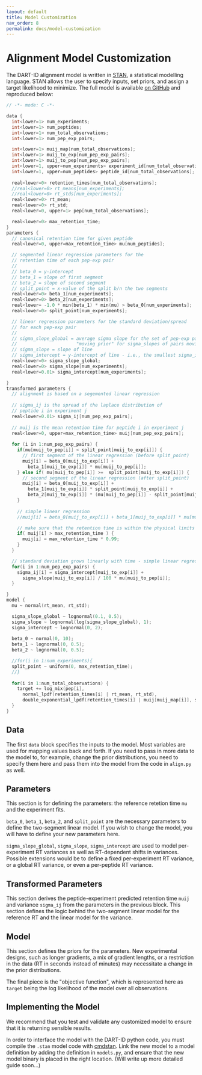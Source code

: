 ```yaml
---
layout: default
title: Model Customization
nav_order: 8
permalink: docs/model-customization
---
```


# Alignment Model Customization

The DART-ID alignment model is written in [STAN](https://mc-stan.org/), a statistical modelling language. STAN allows the user to specify inputs, set priors, and assign a target likelihood to minimize. The full model is available [on GitHub](https://raw.githubusercontent.com/SlavovLab/DART-ID/master/dart_id/models/fit_RT3e.stan) and reproduced below:

```c
// -*- mode: C -*-

data {
  int<lower=1> num_experiments;
  int<lower=1> num_peptides;
  int<lower=1> num_total_observations;
  int<lower=1> num_pep_exp_pairs;

  int<lower=1> muij_map[num_total_observations];
  int<lower=1> muij_to_exp[num_pep_exp_pairs];
  int<lower=1> muij_to_pep[num_pep_exp_pairs];
  int<lower=1, upper=num_experiments> experiment_id[num_total_observations];
  int<lower=1, upper=num_peptides> peptide_id[num_total_observations];
  
  real<lower=0> retention_times[num_total_observations];
  //real<lower=0> rt_means[num_experiments];
  //real<lower=0> rt_stds[num_experiments];
  real<lower=0> rt_mean;
  real<lower=0> rt_std;
  real<lower=0, upper=1> pep[num_total_observations];

  real<lower=0> max_retention_time;
}
parameters {
  // canonical retention time for given peptide
  real<lower=0, upper=max_retention_time> mu[num_peptides];

  // segmented linear regression parameters for the 
  // retention time of each pep-exp pair
  //
  // beta_0 = y-intercept
  // beta_1 = slope of first segment
  // beta_2 = slope of second segment
  // split_point = x-value of the split b/n the two segments
  real<lower=0> beta_1[num_experiments];
  real<lower=0> beta_2[num_experiments];
  real<lower= -1.0 * min(beta_1) * min(mu) > beta_0[num_experiments];
  real<lower=0> split_point[num_experiments];

  // linear regression parameters for the standard deviation/spread 
  // for each pep-exp pair
  //
  // sigma_slope_global = average sigma slope for the set of pep-exp pairs.
  //                      "moving prior" for sigma_slopes of pairs moving forwards
  // sigma_slope = slope of line
  // sigma_intercept = y-intercept of line - i.e., the smallest sigma_ij possible in that experiment
  real<lower=0> sigma_slope_global;
  real<lower=0> sigma_slope[num_experiments];
  real<lower=0.01> sigma_intercept[num_experiments];

}
transformed parameters {
  // alignment is based on a segemented linear regression
  
  // sigma_ij is the spread of the laplace distribution of 
  // peptide i in experiment j
  real<lower=0.01> sigma_ij[num_pep_exp_pairs];
  
  // muij is the mean retention time for peptide i in experiment j 
  real<lower=0, upper=max_retention_time> muij[num_pep_exp_pairs];
  
  for (i in 1:num_pep_exp_pairs) {
    if(mu[muij_to_pep[i]] < split_point[muij_to_exp[i]]) {
      // first segment of the linear regression (before split_point)
      muij[i] = beta_0[muij_to_exp[i]] + 
        beta_1[muij_to_exp[i]] * mu[muij_to_pep[i]];
    } else if( mu[muij_to_pep[i]] >=  split_point[muij_to_exp[i]]) {
      // second segment of the linear regression (after split_point)
      muij[i] = beta_0[muij_to_exp[i]] + 
        beta_1[muij_to_exp[i]] * split_point[muij_to_exp[i]] + 
        beta_2[muij_to_exp[i]] * (mu[muij_to_pep[i]] - split_point[muij_to_exp[i]]);
    }
    
    // simple linear regression
    //muij[i] = beta_0[muij_to_exp[i]] + beta_1[muij_to_exp[i]] * mu[muij_to_pep[i]];

    // make sure that the retention time is within the physical limits
    if( muij[i] > max_retention_time ) {
      muij[i] = max_retention_time * 0.99;
    }
  }

  // standard deviation grows linearly with time - simple linear regression
  for(i in 1:num_pep_exp_pairs) { 
    sigma_ij[i] = sigma_intercept[muij_to_exp[i]] + 
      sigma_slope[muij_to_exp[i]] / 100 * mu[muij_to_pep[i]];
  }

}
model {
  mu ~ normal(rt_mean, rt_std);

  sigma_slope_global ~ lognormal(0.1, 0.5);
  sigma_slope ~ lognormal(log(sigma_slope_global), 1);
  sigma_intercept ~ lognormal(0, 2);
  
  beta_0 ~ normal(0, 10);
  beta_1 ~ lognormal(0, 0.5);
  beta_2 ~ lognormal(0, 0.5);

  //for(i in 1:num_experiments){
  split_point ~ uniform(0, max_retention_time);
  //}
  
  for(i in 1:num_total_observations) {
    target += log_mix(pep[i],
      normal_lpdf(retention_times[i] | rt_mean, rt_std),
      double_exponential_lpdf(retention_times[i] | muij[muij_map[i]], sigma_ij[muij_map[i]]));
  }
}
```

## Data

The first `data` block specifies the inputs to the model. Most variables are used for mapping values back and forth. If you need to pass in more data to the model to, for example, change the prior distributions, you need to specify them here and pass them into the model from the code in `align.py` as well.

## Parameters

This section is for defining the parameters: the reference retetion time `mu` and the experiment fits. 

`beta_0`, `beta_1`, `beta_2`, and `split_point` are the necessary parameters to define the two-segment linear model. If you wish to change the model, you will have to define your new parameters here.

`sigma_slope_global`, `sigma_slope`, `sigma_intercept` are used to model per-experiment RT variances as well as RT-dependent shifts in variances. Possible extensions would be to define a fixed per-experiment RT variance, or a global RT variance, or even a per-peptide RT variance.

## Transformed Parameters

This section derives the peptide-experiment predicted retention time `muij` and variance `sigma_ij` from the parameters in the previous block. This section defines the logic behind the two-segment linear model for the reference RT and the linear model for the variance.

## Model

This section defines the priors for the parameters. New experimental designs, such as longer gradients, a mix of gradient lengths, or a restriction in the data (RT in seconds instead of minutes) may necessitate a change in the prior distributions.

The final piece is the "objective function", which is represented here as `target` being the log likelihood of the model over all observations.

## Implementing the Model

We recommend that you test and validate any customized model to ensure that it is returning sensible results. 

In order to interface the model with the DART-ID python code, you must compile the `.stan` model code with [cmdstan](https://mc-stan.org/users/interfaces/cmdstan). Link the new model to a model definition by adding the definition in `models.py`, and ensure that the new model binary is placed in the right location. (Will write up more detailed guide soon...)

